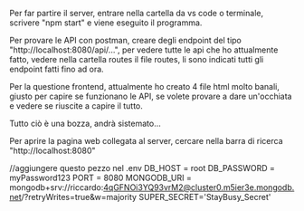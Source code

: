 Per far partire il server, entrare nella cartella da vs code o terminale, scrivere "npm start" e viene eseguito il programma.

Per provare le API con postman, creare degli endpoint del tipo "http://localhost:8080/api/...", per vedere tutte le api che ho
attualmente fatto, vedere nella cartella routes il file routes, li sono indicati tutti gli endpoint fatti fino ad ora.

Per la questione frontend, attualmente ho creato 4 file html molto banali, giusto per capire se funzionano le API, se volete
provare a dare un'occhiata e vedere se riuscite a capire il tutto.

Tutto ciò è una bozza, andrà sistemato...

Per aprire la pagina web collegata al server, cercare nella barra di ricerca "http://localhost:8080"

//aggiungere questo pezzo nel .env
DB_HOST = root
DB_PASSWORD = myPassword123
PORT = 8080
MONGODB_URI = mongodb+srv://riccardo:4qGFNOi3YQ93vrM2@cluster0.m5ier3e.mongodb.net/?retryWrites=true&w=majority
SUPER_SECRET='StayBusy_Secret'